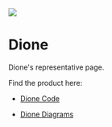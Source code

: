 <img src="https://github.com/weronikazak/Dione-Website/tree/main/public/images/dione-rep.png" />

# Dione

Dione's representative page.

Find the product here:

- [Dione Code](https://github.com/weronikazak/Dione-VSC-Extension)

- [Dione Diagrams](https://github.com/weronikazak/Dione-Diagrams)